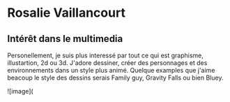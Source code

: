 # Rosalie Vaillancourt

## Intérêt dans le multimedia
Personellement, je suis plus interessé par tout ce qui est graphisme, illustartion, 2d ou 3d. J'adore dessiner, créer des personnages et des environnements dans un style plus animé.
Quelque examples que j'aime beacoup le style des dessins serais Family guy, Gravity Falls ou bien Bluey. 

![image](
